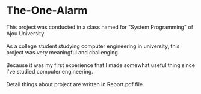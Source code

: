 # The-One-Alarm

This project was conducted in a class named for "System Programming" of Ajou University.<br><br>
As a college student studying computer engineering in university, this project was very meaningful and challenging.<br><br>
Because it was my first experience that I made somewhat useful thing since I've studied computer engineering.<br><br>
Detail things about project are written in Report.pdf file.<br>
